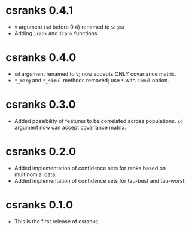 # csranks 0.4.1

* `V` argument (`sd` before 0.4) renamed to `Sigma`
* Adding `irank` and `frank` functions

# csranks 0.4.0

* `sd` argument renamed to `V`; now accepts ONLY covariance matrix.
* `*_marg` and `*_simul` methods removed; use `*` with `simul` option.

# csranks 0.3.0

* Added possibility of features to be correlated across populations. 
`sd` argument now can accept covariance matrix.

# csranks 0.2.0

* Added implementation of confidence sets for ranks based on multinomial data.
* Added implementation of confidence sets for tau-best and tau-worst.

# csranks 0.1.0

* This is the first release of csranks.
